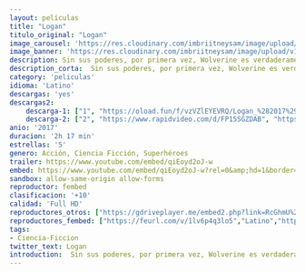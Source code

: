 ```yaml
---
layout: peliculas
title: "Logan"
titulo_original: "Logan"
image_carousel: 'https://res.cloudinary.com/imbriitneysam/image/upload/v1543808328/logan-poster-min.jpg'
image_banner: 'https://res.cloudinary.com/imbriitneysam/image/upload/v1543808329/logan-banner-min.jpg'
description: Sin sus poderes, por primera vez, Wolverine es verdaderamente vulnerable. Después de una vida de dolor y angustia, sin rumbo y perdido en el mundo donde los X-Men son leyenda, su mentor Charles Xavier lo convence de asumir una última misión, proteger a una joven que será la única esperanza para la raza mutante. Tercera y última película protagonizada por Hugh Jackman en el papel de Lobezno.
description_corta:  Sin sus poderes, por primera vez, Wolverine es verdaderamente vulnerable. Después de una vida de dolor y angustia, sin rumbo y perdido en el mundo donde los X-Men son leyenda, su mentor Charles Xavier lo convence de asumir una última..
category: 'peliculas'
idioma: 'Latino'
descargas: 'yes'
descargas2:
    descarga-1: ["1", "https://oload.fun/f/vzVZlEYEVRQ/Logan_%282017%29.MP4.mp4", "https://www.google.com/s2/favicons?domain=openload.co","OpenLoad","https://res.cloudinary.com/imbriitneysam/image/upload/v1541473684/mexico.png", "Latino", "Full HD"]
    descarga-2: ["2", "https://www.rapidvideo.com/d/FP15SGZDAB", "https://www.google.com/s2/favicons?domain=www.rapidvideo.com","RapidVideo","https://res.cloudinary.com/imbriitneysam/image/upload/v1541473684/mexico.png", "Latino", "Full HD"]
anio: '2017'
duracion: '2h 17 min'
estrellas: '5'
genero: Acción, Ciencia Ficción, Superhéroes
trailer: https://www.youtube.com/embed/qiEoyd2oJ-w
embed: https://www.youtube.com/embed/qiEoyd2oJ-w?rel=0&amp;hd=1&border=0&wmode=opaque&enablejsapi=1&modestbranding=1&controls=1&showinfo=1
sandbox: allow-same-origin allow-forms
reproductor: fembed
clasificacion: '+10'
calidad: 'Full HD'
reproductores_otros: ["https://gdriveplayer.me/embed2.php?link=RcGhmU%252FJ7SCz3Ii6peZTww7HH8XJ55s6ydnssui873GNpaRYUoc7J8%252FjIxzh7asZIMYf%252FDHmbh6Qe0Rfn7AuxMQhxa22pPGQiFJ%252Btsm4LZ8ZpCglA75EyWmljS5Yq7jzkZ4rBtUpJvoPlZv6lzcmnhRHTfvVY8ONZpNddcp%252F7sDXQ03fkDNa3t973B1ntbwHA9sbn%252BC7cjgQjCIRLujWhf","Latino","https://streampelis.info/public/dist/index.html?id=d4821bfbe4b6ede7ffb8084e483fc665","Latino","https://www.zembed.to/public/dist/asteroid.html?id=e2c299b05299abc2a0fbe5ebbf01ec12&title=Logan","Latino","https://mstream.press/kh7j0hbwhvfl","Latino","https://api.cuevana3.io/stream/index.php?file=ek5lbm9xYWNrS0xYMTZLa2xNbkdvY3ZTb3BtZng4TGp6ZFpobGFMUGtOelcwcUZmbWRIVzRkakVuS0JnbEplcG1KUnNZSlRTMGViVTBxZGdsdEhPb3MvUWdwMkNzTTNqME5DZlg2YlcwT1hGeXBoZ29OS1Y","Latino","https://mstream.press/ibef2kbgdric","Latino"]
reproductores_fembed: ["https://feurl.com/v/1lv6p4q3lo5","Latino","https://feurl.com/v/13j4dijjj63xm-k","Latino"]
tags:
- Ciencia-Ficcion
twitter_text: Logan
introduction:  Sin sus poderes, por primera vez, Wolverine es verdaderamente vulnerable. Después de una vida de dolor y angustia, sin rumbo y perdido en el mundo donde los X-Men son leyenda, su mentor Charles Xavier lo convence de asumir una última..
---
```












